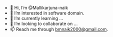 - 👋 Hi, I’m @Mallikarjuna-naik
- 👀 I’m interested in software domain.
- 🌱 I’m currently learning ...
- 💞️ I’m looking to collaborate on ...
- 📫 Reach me  through bmnaik2000@gmail.com.

<!---
Mallikarjuna-naik/Mallikarjuna-naik is a ✨ special ✨ repository because its `README.md` (this file) appears on your GitHub profile.
You can click the Preview link to take a look at your changes.
--->
